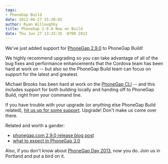 ```yaml
---
tags:
- PhoneGap Build
date: 2013-06-27 15:20:02
author: Ryan Willoughby
title: PhoneGap 2.9.0 Now on Build
date: Thu Jun 27 13:33:35 -0700 2013
---
```


We've just added support for [PhoneGap 2.9.0](http://phonegap.com/blog/2013/06/26/pg-290-released/) to PhoneGap Build!

We highly recommend upgrading so you can take advantage of all of the bug fixes and performance enhancements that the Cordova team has been hard at work on -- but also so the PhoneGap Build team can focus on support for the latest and greatest.

<!-- end-slug -->

Michael Brooks has been hard at work on the [PhoneGap CLI](http://log.michaelbrooks.ca/post/phonegap-cli-preview) -- and this includes support for both building locally and handing off to PhoneGap Build, right from your command line.

If you have trouble with your upgrade (or anything else PhoneGap Build related), [hit us up for some support](http://community.phonegap.com/nitobi). Upgrade! Don't make us come over there.

Related and worth a gander:

 - [phonegap.com 2.9.0 release blog post](http://phonegap.com/blog/2013/06/26/pg-290-released/)
 - [what to expect in PhoneGap 3.0](http://phonegap.com/blog/2013/06/20/coming-soon-phonegap30/)

Also, if you don't know about [PhoneGap Day 2013](http://pgday.phonegap.com/), now you do. Join us in Portland and put a bird on it.
